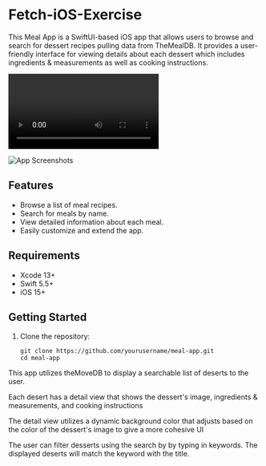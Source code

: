 # Fetch-iOS-Exercise

This Meal App is a SwiftUI-based iOS app that allows users to browse and search for dessert recipes pulling data from TheMealDB. It provides a user-friendly interface for viewing  details about each dessert which includes ingredients & measurements as well as cooking instructions.

![Video](reedkuivila/desktopAppVid.mp4)

![App Screenshots](screenshots.png)

## Features

- Browse a list of meal recipes.
- Search for meals by name.
- View detailed information about each meal.
- Easily customize and extend the app.

## Requirements

- Xcode 13+
- Swift 5.5+
- iOS 15+

## Getting Started

1. Clone the repository:

   ```shell
   git clone https://github.com/yourusername/meal-app.git
   cd meal-app

This app utilizes theMoveDB to display a searchable list of deserts to the user.

Each desert has a detail view that shows the dessert's image, ingredients & measurements, and cooking instructions

The detail view utilizes a dynamic background color that adjusts based on the color of the dessert's image to give a more cohesive UI

The user can filter desserts using the search by by typing in keywords. The displayed deserts will match the keyword with the title.


